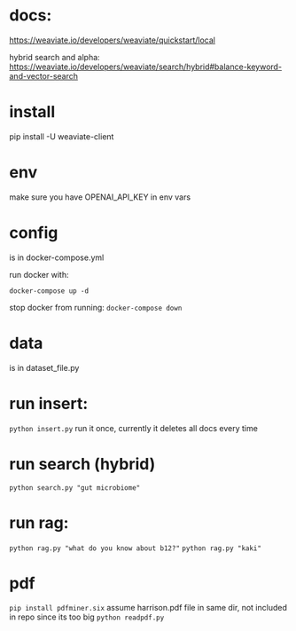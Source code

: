 # docs:
https://weaviate.io/developers/weaviate/quickstart/local

hybrid search and alpha:
https://weaviate.io/developers/weaviate/search/hybrid#balance-keyword-and-vector-search


# install
pip install -U weaviate-client

# env
make sure you have OPENAI_API_KEY in env vars

# config
is in docker-compose.yml

run docker with:
```
docker-compose up -d
```

stop docker from running:
`docker-compose down`

# data
is in dataset_file.py

# run insert:
`python insert.py`
run it once, currently it deletes all docs every time

# run search (hybrid)
`python search.py "gut microbiome"`

# run rag:
`python rag.py "what do you know about b12?"`
`python rag.py "kaki"`

# pdf
`pip install pdfminer.six`
assume harrison.pdf file in same dir, not included in repo since its too big
`python readpdf.py`
